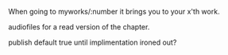 When going to myworks/:number  it brings you to your x'th work.

audiofiles for a read version of the chapter.

publish default true until implimentation ironed out?
